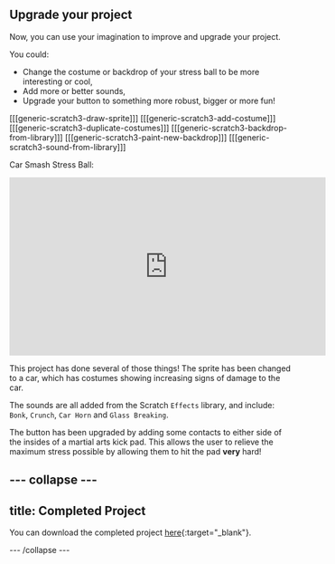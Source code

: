 ## Upgrade your project

Now, you can use your imagination to improve and upgrade your project. 

You could: 
+ Change the costume or backdrop of your stress ball to be more interesting or cool, 
+ Add more or better sounds, 
+ Upgrade your button to something more robust, bigger or more fun!

[[[generic-scratch3-draw-sprite]]]
[[[generic-scratch3-add-costume]]]
[[[generic-scratch3-duplicate-costumes]]]
[[[generic-scratch3-backdrop-from-library]]]
[[[generic-scratch3-paint-new-backdrop]]]
[[[generic-scratch3-sound-from-library]]]

Car Smash Stress Ball:
<iframe width="560" height="315" src="https://www.youtube.com/embed/TpzXzNH8Boo" title="YouTube video player" frameborder="0" allow="accelerometer; autoplay; clipboard-write; encrypted-media; gyroscope; picture-in-picture" allowfullscreen></iframe>

This project has done several of those things! The sprite has been changed to a car, which has costumes showing increasing signs of damage to the car. 

The sounds are all added from the Scratch `Effects` library, and include: `Bonk`, `Crunch`, `Car Horn` and `Glass Breaking`.

The button has been upgraded by adding some contacts to either side of the insides of a martial arts kick pad. This allows the user to relieve the maximum stress possible by allowing them to hit the pad **very** hard!


--- collapse ---
---
title: Completed Project
---

You can download the completed project [here](http://rpf.io/p/en/rpi-stress-buster-with-scratch-get){:target="_blank"}.

--- /collapse ---



